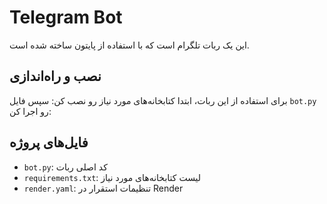 # Telegram Bot

این یک ربات تلگرام است که با استفاده از پایتون ساخته شده است.

## نصب و راه‌اندازی

برای استفاده از این ربات، ابتدا کتابخانه‌های مورد نیاز رو نصب کن:
سپس فایل `bot.py` رو اجرا کن:
## فایل‌های پروژه

- `bot.py`: کد اصلی ربات
- `requirements.txt`: لیست کتابخانه‌های مورد نیاز
- `render.yaml`: تنظیمات استقرار در Render
